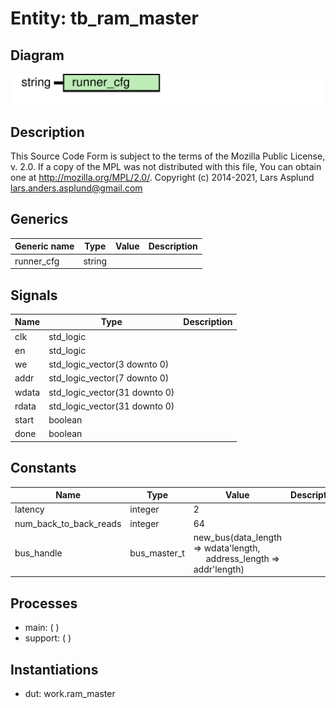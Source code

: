 # Entity: tb_ram_master

## Diagram

![Diagram](tb_ram_master.svg "Diagram")
## Description

This Source Code Form is subject to the terms of the Mozilla Public
License, v. 2.0. If a copy of the MPL was not distributed with this file,
You can obtain one at http://mozilla.org/MPL/2.0/.
Copyright (c) 2014-2021, Lars Asplund lars.anders.asplund@gmail.com
## Generics

| Generic name | Type   | Value | Description |
| ------------ | ------ | ----- | ----------- |
| runner_cfg   | string |       |             |
## Signals

| Name  | Type                          | Description |
| ----- | ----------------------------- | ----------- |
| clk   | std_logic                     |             |
| en    | std_logic                     |             |
| we    | std_logic_vector(3 downto 0)  |             |
| addr  | std_logic_vector(7 downto 0)  |             |
| wdata | std_logic_vector(31 downto 0) |             |
| rdata | std_logic_vector(31 downto 0) |             |
| start | boolean                       |             |
|  done | boolean                       |             |
## Constants

| Name                   | Type         | Value                                                                                                    | Description |
| ---------------------- | ------------ | -------------------------------------------------------------------------------------------------------- | ----------- |
| latency                | integer      |  2                                                                                                       |             |
| num_back_to_back_reads | integer      |  64                                                                                                      |             |
| bus_handle             | bus_master_t |  new_bus(data_length => wdata'length,<br><span style="padding-left:20px"> address_length => addr'length) |             |
## Processes
- main: (  )
- support: (  )
## Instantiations

- dut: work.ram_master
